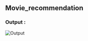 ## Movie_recommendation

### Output :

![Output](https://github.com/userharshada/Movie_recommendation/assets/123437523/210d0567-317c-4019-b410-275758a334e2)
